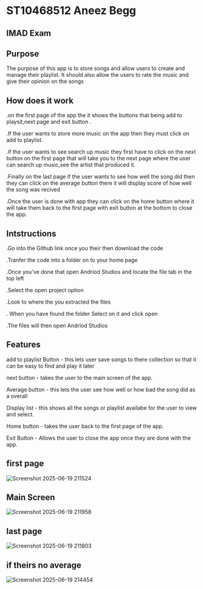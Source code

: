 # ST10468512 Aneez Begg
##  IMAD Exam
## Purpose
The purpose of this app is to store songs and allow users to create and manage their playlist. It should also allow the users to rate the music and give their opinion on the songs
## How does it work
.on the first page of the app the it shows the buttons that being add to playsit,next page and exit button .

.If the user wants to store more music on the app then they must click on add to playlist.

.if the user wants to see search up music they first have to click on the next button on the first page that will take you to the next page where the user can search up music,see the artist that produced it. 

.Finally on the last page if the user wants to see how well the song did then they can click on the average button there it will display score of how well the song was recived 

.Once the user is done with app they can click on the home button where it will take them back to the  first page with exit button at the bottom to close the app.
## Intstructions 
.Go into the Github link once you their then download 
 the code  

 .Tranfer the code into a folder on to your home page

 .Once you've done that open Andriod Studios and locate the file tab in the top left

 .Select the open project option

 .Look to where the you extracted the files

 . When you have found the folder Select on it and click open

 .The files will then open Andriod Studios
 ## Features
add to playlist Button - this lets user save songs to there collection so that it can be easy to find and play it later   

next button - takes the user to the main screen of the app.

Average button - this lets the user see how well or how bad the song did as a overall

Display list - this shows all the songs or playlist availabe for the user to view and select.

Home button - takes the user back to the first page of the app.

Exit Button - Allows the user to close the app once they are done with the app.

## first page

![Screenshot 2025-06-19 211524](https://github.com/user-attachments/assets/f41cb987-ff69-4e4b-b787-fb2a051b6552)

## Main Screen

![Screenshot 2025-06-19 211958](https://github.com/user-attachments/assets/ed778da2-6ccc-4988-a97b-3a82ee558d44)

## last page

![Screenshot 2025-06-19 211803](https://github.com/user-attachments/assets/38653f42-3384-4bd3-9828-579f8d385c4b)

## if theirs no average

![Screenshot 2025-06-19 214454](https://github.com/user-attachments/assets/c3e1ed92-5146-49cf-add2-f62b71e7719c)




